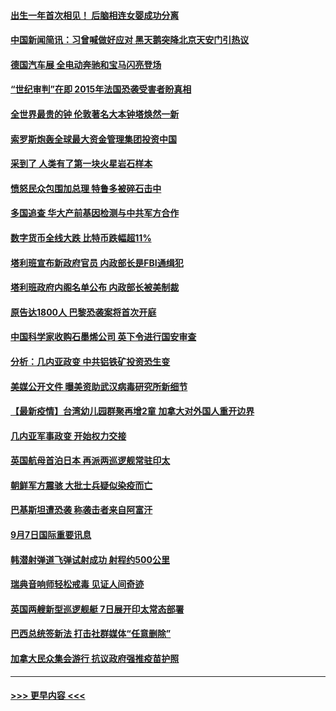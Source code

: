 #### [出生一年首次相见！ 后脑相连女婴成功分离](../pages/prog202/a103210138.md?t=09080951) 
#### [中国新闻简讯：习曾喊做好应对 黑天鹅突降北京天安门引热议](../pages/prog202/a103209423.md?t=09080951) 
#### [德国汽车展 全电动奔驰和宝马闪亮登场](../pages/prog202/a103210537.md?t=09080951) 
#### [“世纪审判”在即 2015年法国恐袭受害者盼真相](../pages/prog202/a103210533.md?t=09080951) 
#### [全世界最贵的钟 伦敦著名大本钟塔焕然一新](../pages/prog202/a103210516.md?t=09080951) 
#### [索罗斯炮轰全球最大资金管理集团投资中国](../pages/prog202/a103210500.md?t=09080951) 
#### [采到了 人类有了第一块火星岩石样本](../pages/prog202/a103210491.md?t=09080951) 
#### [愤怒民众包围加总理 特鲁多被碎石击中](../pages/prog202/a103210489.md?t=09080951) 
#### [多国追查 华大产前基因检测与中共军方合作](../pages/prog202/a103210481.md?t=09080951) 
#### [数字货币全线大跌 比特币跌幅超11%](../pages/prog202/a103210475.md?t=09080951) 
#### [塔利班宣布新政府官员 内政部长是FBI通缉犯](../pages/prog202/a103210451.md?t=09080951) 
#### [塔利班政府内阁名单公布 内政部长被美制裁](../pages/prog202/a103210341.md?t=09080951) 
#### [原告达1800人 巴黎恐袭案将首次开庭](../pages/prog202/a103210301.md?t=09080951) 
#### [中国科学家收购石墨烯公司 英下令进行国安审查](../pages/prog202/a103210232.md?t=09080951) 
#### [分析：几内亚政变 中共铝铁矿投资恐生变](../pages/prog202/a103210257.md?t=09080951) 
#### [美媒公开文件 曝美资助武汉病毒研究所新细节](../pages/prog202/a103210139.md?t=09080951) 
#### [【最新疫情】台湾幼儿园群聚再增2童 加拿大对外国人重开边界](../pages/prog202/a103210226.md?t=09080951) 
#### [几内亚军事政变 开始权力交接](../pages/prog202/a103210207.md?t=09080951) 
#### [英国航母首泊日本 再派两巡逻舰常驻印太](../pages/prog202/a103210176.md?t=09080951) 
#### [朝鲜军方震骇 大批士兵疑似染疫而亡](../pages/prog202/a103210076.md?t=09080951) 
#### [巴基斯坦遭恐袭 称袭击者来自阿富汗](../pages/prog202/a103210098.md?t=09080951) 
#### [9月7日国际重要讯息](../pages/prog202/a103209950.md?t=09080951) 
#### [韩潜射弹道飞弹试射成功 射程约500公里](../pages/prog202/a103209897.md?t=09080951) 
#### [瑞典音响师轻松戒毒 见证人间奇迹](../pages/prog202/a103209905.md?t=09080951) 
#### [英国两艘新型巡逻舰艇 7日展开印太常态部署](../pages/prog202/a103209823.md?t=09080951) 
#### [巴西总统签新法 打击社群媒体“任意删除”](../pages/prog202/a103209815.md?t=09080951) 
#### [加拿大民众集会游行 抗议政府强推疫苗护照](../pages/prog202/a103209555.md?t=09080951) 

----
#### [ >>> 更早内容 <<< ](../indexes/prog202-earlier.md)
